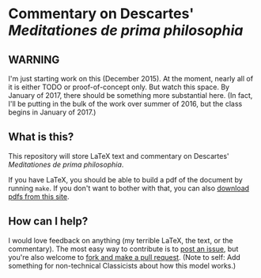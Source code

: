 # Commentary on Descartes' *Meditationes de prima philosophia*

## WARNING

I'm just starting work on this (December 2015). At the moment, nearly all of it is either TODO or proof-of-concept only. But watch this space. By January of 2017, there should be something more substantial here. (In fact, I'll be putting in the bulk of the work over summer of 2016, but the class begins in January of 2017.)

## What is this?

This repository will store LaTeX text and commentary on Descartes' *Meditationes de prima philosophia*.

If you have LaTeX, you should be able to build a pdf of the document by running `make`. If you don't want to bother with that, you can also [download pdfs from this site][pdf].

[pdf]: https://bitbucket.org/telemachus/descartes/downloads

## How can I help?

I would love feedback on anything (my terrible LaTeX, the text, or the
commentary). The most easy way to contribute is to [post an issue][issue], but
you're also welcome to [fork and make a pull request][fork]. (Note to self: Add
something for non-technical Classicists about how this model works.)

[issue]: https://bitbucket.org/telemachus/descartes/issues?status=new&status=open
[fork]: https://bitbucket.org/telemachus/descartes/fork 
